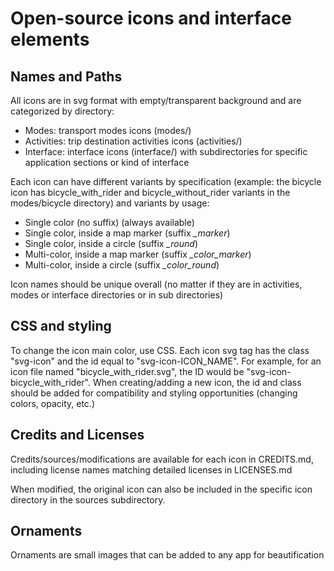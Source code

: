# Open-source icons and interface elements

## Names and Paths

All icons are in svg format with empty/transparent background and are categorized by directory:
* Modes: transport modes icons (modes/)
* Activities: trip destination activities icons (activities/)
* Interface: interface icons (interface/) with subdirectories for specific application sections or kind of interface

Each icon can have different variants by specification (example: the bicycle icon has bicycle_with_rider and bicycle_without_rider variants in the modes/bicycle directory) and variants by usage:
* Single color (no suffix) (always available)
* Single color, inside a map marker (suffix _\_marker_)
* Single color, inside a circle (suffix _\_round_)
* Multi-color, inside a map marker (suffix _\_color\_marker_)
* Multi-color, inside a circle (suffix _\_color\_round_)

Icon names should be unique overall (no matter if they are in activities, modes or interface directories or in sub directories)

## CSS and styling

To change the icon main color, use CSS. Each icon svg tag has the class "svg-icon" and the id equal to "svg-icon-ICON_NAME". For example, for an icon file named "bicycle_with_rider.svg", the ID would be "svg-icon-bicycle_with_rider". When creating/adding a new icon, the id and class should be added for compatibility and styling opportunities (changing colors, opacity, etc.)

## Credits and Licenses

Credits/sources/modifications are available for each icon in CREDITS.md, including license names matching detailed licenses in LICENSES.md

When modified, the original icon can also be included in the specific icon directory in the sources subdirectory.

## Ornaments

Ornaments are small images that can be added to any app for beautification